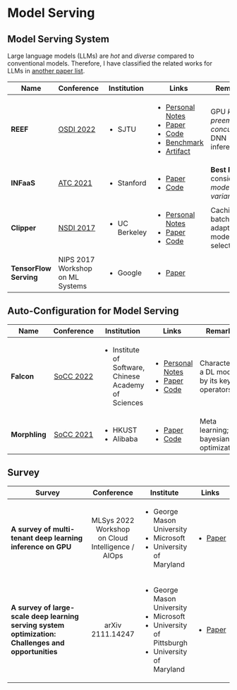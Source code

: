 # Model Serving

## Model Serving System

Large language models (LLMs) are _hot_ and _diverse_ compared to conventional models. Therefore, I have classified the related works for LLMs in [another paper list](llm.md).

<table data-full-width="false"><thead><tr><th width="142">Name</th><th width="152">Conference</th><th width="157">Institution</th><th width="161">Links</th><th>Remarks</th></tr></thead><tbody><tr><td><strong>REEF</strong></td><td><a href="../../reading-notes/conference/osdi-2022/">OSDI 2022</a></td><td><ul><li>SJTU</li></ul></td><td><ul><li><a href="../../reading-notes/conference/osdi-2022/reef.md">Personal Notes</a></li><li><a href="https://www.usenix.org/conference/osdi22/presentation/han">Paper</a></li><li><a href="https://github.com/SJTU-IPADS/reef">Code</a></li><li><a href="https://github.com/SJTU-IPADS/disb">Benchmark</a></li><li><a href="https://github.com/SJTU-IPADS/reef-artifacts/tree/osdi22-ae">Artifact</a></li></ul></td><td>GPU <em>kernel preemption</em>; <em>concurrent</em> DNN inferences.</td></tr><tr><td><strong>INFaaS</strong></td><td><a href="../../reading-notes/conference/atc-2021/">ATC 2021</a></td><td><ul><li>Stanford</li></ul></td><td><ul><li><a href="https://www.usenix.org/conference/atc21/presentation/romero">Paper</a></li><li><a href="https://github.com/stanford-mast/INFaaS">Code</a></li></ul></td><td><strong>Best Paper</strong>; consider <em>model-variants</em>.</td></tr><tr><td><strong>Clipper</strong></td><td><a href="../../reading-notes/conference/nsdi-2017/">NSDI 2017</a></td><td><ul><li>UC Berkeley</li></ul></td><td><ul><li><a href="../../reading-notes/conference/nsdi-2017/clipper.md">Personal Notes</a></li><li><a href="https://www.usenix.org/conference/nsdi17/technical-sessions/presentation/crankshaw">Paper</a></li><li><a href="https://github.com/ucbrise/clipper">Code</a></li></ul></td><td>Caching, batching, adaptive model selection.</td></tr><tr><td><strong>TensorFlow Serving</strong></td><td>NIPS 2017 Workshop on ML Systems</td><td><ul><li>Google</li></ul></td><td><ul><li><a href="https://arxiv.org/abs/1712.06139">Paper</a></li></ul></td><td></td></tr></tbody></table>

## Auto-Configuration for Model Serving

<table><thead><tr><th width="132">Name</th><th width="126" align="center">Conference</th><th width="155">Institution</th><th>Links</th><th>Remarks</th></tr></thead><tbody><tr><td><strong>Falcon</strong></td><td align="center"><a href="../../reading-notes/conference/socc-2022/">SoCC 2022</a></td><td><ul><li>Institute of Software, Chinese Academy of Sciences</li></ul></td><td><ul><li><a href="../../reading-notes/conference/socc-2022/falcon.md">Personal Notes</a></li><li><a href="https://dl.acm.org/doi/10.1145/3542929.3563485">Paper</a></li><li><a href="https://github.com/dos-lab/Falcon">Code</a></li></ul></td><td>Characterize a DL model by its key operators.</td></tr><tr><td><strong>Morphling</strong></td><td align="center"><a href="../../reading-notes/conference/socc-2021.md">SoCC 2021</a></td><td><ul><li>HKUST</li><li>Alibaba</li></ul></td><td><ul><li><a href="https://dl.acm.org/doi/10.1145/3472883.3486987">Paper</a></li><li><a href="https://github.com/kubedl-io/morphling">Code</a></li></ul></td><td>Meta learning; bayesian optimization.</td></tr></tbody></table>

## Survey

<table><thead><tr><th width="232">Survey</th><th align="center">Conference</th><th>Institute</th><th>Links</th></tr></thead><tbody><tr><td><strong>A survey of multi-tenant deep learning inference on GPU</strong></td><td align="center">MLSys 2022 Workshop on Cloud Intelligence / AIOps</td><td><ul><li>George Mason University</li><li>Microsoft</li><li>University of Maryland</li></ul></td><td><ul><li><a href="https://arxiv.org/abs/2203.09040">Paper</a></li></ul></td></tr><tr><td><strong>A survey of large-scale deep learning serving system optimization: Challenges and opportunities</strong></td><td align="center">arXiv 2111.14247</td><td><ul><li>George Mason University</li><li>Microsoft</li><li>University of Pittsburgh</li><li>University of Maryland</li></ul></td><td><ul><li><a href="https://arxiv.org/abs/2111.14247">Paper</a></li></ul></td></tr></tbody></table>

